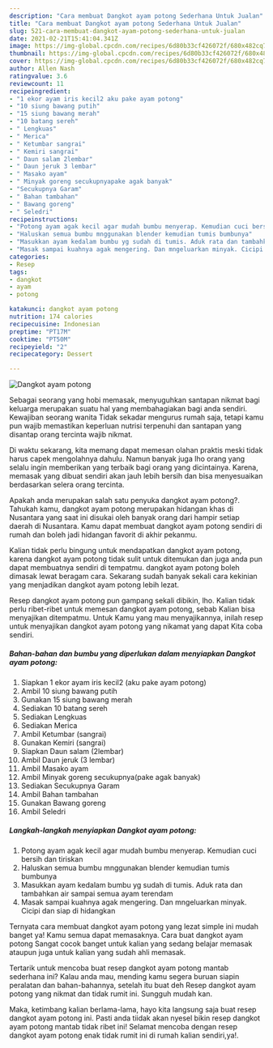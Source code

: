 ```yaml
---
description: "Cara membuat Dangkot ayam potong Sederhana Untuk Jualan"
title: "Cara membuat Dangkot ayam potong Sederhana Untuk Jualan"
slug: 521-cara-membuat-dangkot-ayam-potong-sederhana-untuk-jualan
date: 2021-02-21T15:41:04.341Z
image: https://img-global.cpcdn.com/recipes/6d80b33cf426072f/680x482cq70/dangkot-ayam-potong-foto-resep-utama.jpg
thumbnail: https://img-global.cpcdn.com/recipes/6d80b33cf426072f/680x482cq70/dangkot-ayam-potong-foto-resep-utama.jpg
cover: https://img-global.cpcdn.com/recipes/6d80b33cf426072f/680x482cq70/dangkot-ayam-potong-foto-resep-utama.jpg
author: Allen Nash
ratingvalue: 3.6
reviewcount: 11
recipeingredient:
- "1 ekor ayam iris kecil2 aku pake ayam potong"
- "10 siung bawang putih"
- "15 siung bawang merah"
- "10 batang sereh"
- " Lengkuas"
- " Merica"
- " Ketumbar sangrai"
- " Kemiri sangrai"
- " Daun salam 2lembar"
- " Daun jeruk 3 lembar"
- " Masako ayam"
- " Minyak goreng secukupnyapake agak banyak"
- "Secukupnya Garam"
- " Bahan tambahan"
- " Bawang goreng"
- " Seledri"
recipeinstructions:
- "Potong ayam agak kecil agar mudah bumbu menyerap. Kemudian cuci bersih dan tiriskan"
- "Haluskan semua bumbu mnggunakan blender kemudian tumis bumbunya"
- "Masukkan ayam kedalam bumbu yg sudah di tumis. Aduk rata dan tambahkan air sampai semua ayam terendam"
- "Masak sampai kuahnya agak mengering. Dan mngeluarkan minyak. Cicipi dan siap di hidangkan"
categories:
- Resep
tags:
- dangkot
- ayam
- potong

katakunci: dangkot ayam potong 
nutrition: 174 calories
recipecuisine: Indonesian
preptime: "PT17M"
cooktime: "PT50M"
recipeyield: "2"
recipecategory: Dessert

---
```



![Dangkot ayam potong](https://img-global.cpcdn.com/recipes/6d80b33cf426072f/680x482cq70/dangkot-ayam-potong-foto-resep-utama.jpg)

Sebagai seorang yang hobi memasak, menyuguhkan santapan nikmat bagi keluarga merupakan suatu hal yang membahagiakan bagi anda sendiri. Kewajiban seorang  wanita Tidak sekadar mengurus rumah saja, tetapi kamu pun wajib memastikan keperluan nutrisi terpenuhi dan santapan yang disantap orang tercinta wajib nikmat.

Di waktu  sekarang, kita memang dapat memesan olahan praktis meski tidak harus capek mengolahnya dahulu. Namun banyak juga lho orang yang selalu ingin memberikan yang terbaik bagi orang yang dicintainya. Karena, memasak yang dibuat sendiri akan jauh lebih bersih dan bisa menyesuaikan berdasarkan selera orang tercinta. 



Apakah anda merupakan salah satu penyuka dangkot ayam potong?. Tahukah kamu, dangkot ayam potong merupakan hidangan khas di Nusantara yang saat ini disukai oleh banyak orang dari hampir setiap daerah di Nusantara. Kamu dapat membuat dangkot ayam potong sendiri di rumah dan boleh jadi hidangan favorit di akhir pekanmu.

Kalian tidak perlu bingung untuk mendapatkan dangkot ayam potong, karena dangkot ayam potong tidak sulit untuk ditemukan dan juga anda pun dapat membuatnya sendiri di tempatmu. dangkot ayam potong boleh dimasak lewat beragam cara. Sekarang sudah banyak sekali cara kekinian yang menjadikan dangkot ayam potong lebih lezat.

Resep dangkot ayam potong pun gampang sekali dibikin, lho. Kalian tidak perlu ribet-ribet untuk memesan dangkot ayam potong, sebab Kalian bisa menyajikan ditempatmu. Untuk Kamu yang mau menyajikannya, inilah resep untuk menyajikan dangkot ayam potong yang nikamat yang dapat Kita coba sendiri.

<!--inarticleads1-->

##### Bahan-bahan dan bumbu yang diperlukan dalam menyiapkan Dangkot ayam potong:

1. Siapkan 1 ekor ayam iris kecil2 (aku pake ayam potong)
1. Ambil 10 siung bawang putih
1. Gunakan 15 siung bawang merah
1. Sediakan 10 batang sereh
1. Sediakan  Lengkuas
1. Sediakan  Merica
1. Ambil  Ketumbar (sangrai)
1. Gunakan  Kemiri (sangrai)
1. Siapkan  Daun salam (2lembar)
1. Ambil  Daun jeruk (3 lembar)
1. Ambil  Masako ayam
1. Ambil  Minyak goreng secukupnya(pake agak banyak)
1. Sediakan Secukupnya Garam
1. Ambil  Bahan tambahan
1. Gunakan  Bawang goreng
1. Ambil  Seledri




<!--inarticleads2-->

##### Langkah-langkah menyiapkan Dangkot ayam potong:

1. Potong ayam agak kecil agar mudah bumbu menyerap. Kemudian cuci bersih dan tiriskan
1. Haluskan semua bumbu mnggunakan blender kemudian tumis bumbunya
1. Masukkan ayam kedalam bumbu yg sudah di tumis. Aduk rata dan tambahkan air sampai semua ayam terendam
1. Masak sampai kuahnya agak mengering. Dan mngeluarkan minyak. Cicipi dan siap di hidangkan




Ternyata cara membuat dangkot ayam potong yang lezat simple ini mudah banget ya! Kamu semua dapat memasaknya. Cara buat dangkot ayam potong Sangat cocok banget untuk kalian yang sedang belajar memasak ataupun juga untuk kalian yang sudah ahli memasak.

Tertarik untuk mencoba buat resep dangkot ayam potong mantab sederhana ini? Kalau anda mau, mending kamu segera buruan siapin peralatan dan bahan-bahannya, setelah itu buat deh Resep dangkot ayam potong yang nikmat dan tidak rumit ini. Sungguh mudah kan. 

Maka, ketimbang kalian berlama-lama, hayo kita langsung saja buat resep dangkot ayam potong ini. Pasti anda tiidak akan nyesel bikin resep dangkot ayam potong mantab tidak ribet ini! Selamat mencoba dengan resep dangkot ayam potong enak tidak rumit ini di rumah kalian sendiri,ya!.

